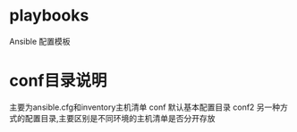 # playbooks
Ansible 配置模板

# conf目录说明 
主要为ansible.cfg和inventory主机清单
conf 默认基本配置目录
conf2 另一种方式的配置目录,主要区别是不同环境的主机清单是否分开存放
